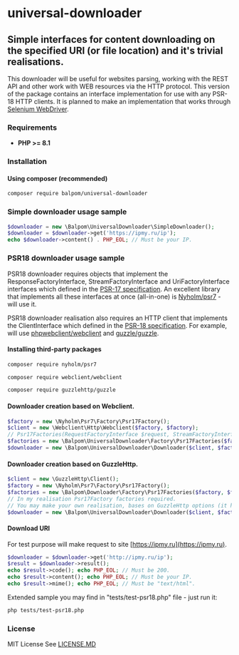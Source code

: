 # universal-downloader
## Simple interfaces for content downloading on the specified URI (or file location) and it's trivial realisations.

This downloader will be useful for websites parsing, working with the REST API and other work with WEB resources via the HTTP protocol.
This version of the package contains an interface implementation for use with any PSR-18 HTTP clients.
It is planned to make an implementation that works through [Selenium WebDriver](https://github.com/php-webdriver/php-webdriver).

### Requirements 
- **PHP >= 8.1**

### Installation
#### Using composer (recommended)
```bash
composer require balpom/universal-downloader
```

### Simple downloader usage sample

```php
$downloader = new \Balpom\UniversalDownloader\SimpleDownloader();
$downloader = $downloader->get('https://ipmy.ru/ip');
echo $downloader->content() . PHP_EOL; // Must be your IP.
```

### PSR18 downloader usage sample
PSR18 downloader requires objects that implement the ResponseFactoryInterface, StreamFactoryInterface and UriFactoryInterface interfaces which defined in the [PSR-17 specification](https://www.php-fig.org/psr/psr-17/).
An excellent library that implements all these interfaces at once (all-in-one) is [Nyholm/psr7](https://github.com/Nyholm/psr7) - will use it.

PSR18 downloader realisation also requires an HTTP client that implements the ClientInterface which defined in the [PSR-18 specification](https://www.php-fig.org/psr/psr-18/). For example, will use [phpwebclient/webclient](https://github.com/phpwebclient/webclient) and [guzzle/guzzle](https://github.com/guzzle/guzzle).

#### Installing third-party packages
```bash
composer require nyholm/psr7
```
```bash
composer require webclient/webclient
```
```bash
composer require guzzlehttp/guzzle
```

#### Downloader creation based on Webclient.
```php
$factory = new \Nyholm\Psr7\Factory\Psr17Factory();
$client = new \Webclient\Http\Webclient($factory, $factory);
// Psr17Factories(RequestFactoryInterface $request, StreamFactoryInterface $stream, UriFactoryInterface $uri)
$factories = new \Balpom\UniversalDownloader\Factory\Psr17Factories($factory, $factory, $factory, $factory);
$downloader = new \Balpom\UniversalDownloader\Downloader($client, $factoryies);
```

#### Downloader creation based on GuzzleHttp.
```php
$client = new \GuzzleHttp\Client();
$factory = new \Nyholm\Psr7\Factory\Psr17Factory();
$factories = new \Balpom\Downloader\Factory\Psr17Factories($factory, $factory, $factory);
// In my realisation Psr17Factory factories required.
// You may make your own realisation, bases on GuzzleHttp options (it has own Psr17Factory).
$downloader = new \Balpom\UniversalDownloader\Downloader($client, $factoryies);
```

#### Download URI
For test purpose will make request to site [https://ipmy.ru](https://ipmy.ru).
```php
$downloader = $downloader->get('http://ipmy.ru/ip');
$result = $downloader->result();
echo $result->code(); echo PHP_EOL; // Must be 200.
echo $result->content(); echo PHP_EOL; // Must be your IP.
echo $result->mime(); echo PHP_EOL; // Must be "text/html".
```

Extended sample you may find in "tests/test-psr18.php" file - just run it:
```bash
php tests/test-psr18.php
```

### License
MIT License See [LICENSE.MD](LICENSE.MD)
